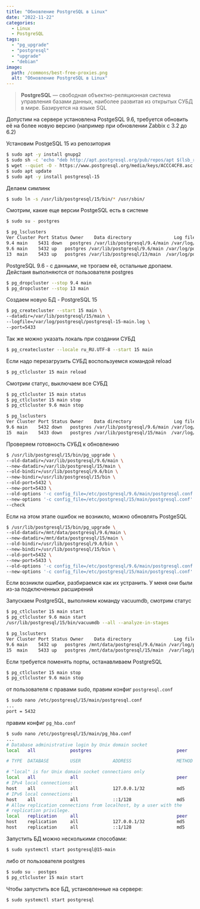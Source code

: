 ```yaml
---
title: "Обновление PostgreSQL в Linux"
date: "2022-11-22"
categories: 
  - Linux
  - PostgreSQL
tags: 
  - "pg_upgrade"
  - "postgresql"
  - "upgrade"
  - "debian"
image:
  path: /commons/best-free-proxies.png
  alt: "Обновление PostgreSQL в Linux"
---
```


> **PostgreSQL** — свободная объектно-реляционная система управления базами данных, наиболее развитая из открытых СУБД в мире. Базируется на языке SQL

Допустим на сервере установлена PostgeSQL 9.6, требуется обновить её на более новую версию (например при обновлении Zabbix с 3.2 до 6.2)

Установим PostgeSQL 15 из репозитория

```sh
$ sudo apt -y install gnupg2
$ sudo sh -c 'echo "deb http://apt.postgresql.org/pub/repos/apt $(lsb_release -cs)-pgdg main" > /etc/apt/sources.list.d/pgdg.list'
$ wget --quiet -O - https://www.postgresql.org/media/keys/ACCC4CF8.asc | sudo apt-key add -
$ sudo apt update
$ sudo apt -y install postgresql-15

```

Делаем симлинк

```sh
$ sudo ln -s /usr/lib/postgresql/15/bin/* /usr/sbin/
```

Смотрим, какие еще версии PostgeSQL есть в системе

```sh
$ sudo su - postgres

$ pg_lsclusters
Ver Cluster Port Status Owner    Data directory                Log file
9.4 main    5431 down   postgres /var/lib/postgresql/9.4/main /var/log/postgresql/postgresql-9.4-main.log
9.6 main    5432 up   postgres /var/lib/postgresql/9.6/main /var/log/postgresql/postgresql-9.6-main.log
13  main    5433 up   postgres /var/lib/postgresql/13/main  /var/log/postgresql/postgresql-13-main.log
```

PostgreSQL 9.6 - с данными, не трогаем её, остальные дропаем. Дейстаия выполняются от пользователя postgres

```sh
$ pg_dropcluster --stop 9.4 main
$ pg_dropcluster --stop 13 main
```

Создаем новую БД - PostgreSQL 15

```sh
$ pg_createcluster --start 15 main \
--datadir=/var/lib/postgresql/15/main \
--logfile=/var/log/postgresql/postgresql-15-main.log \
--port=5433
```

Так же можно указать локаль при создании СУБД

```sh
$ pg_createcluster --locale ru_RU.UTF-8 --start 15 main
```

Если надо перезагрузить СУБД воспользуемся командой reload

```sh
$ pg_ctlcluster 15 main reload
```

Смотрим статус, выключаем все СУБД

```sh
$ pg_ctlcluster 15 main status
$ pg_ctlcluster 15 main stop
$ pg_ctlcluster 9.6 main stop

$ pg_lsclusters
Ver Cluster Port Status Owner    Data directory                Log file
9.6 main    5432 down   postgres /var/lib/postgresql/9.6/main /var/log/postgresql/postgresql-9.6-main.log
15  main    5433 down   postgres /var/lib/postgresql/15/main  /var/log/postgresql/postgresql-15-main.log
```

Проверяем готовность СУБД к обновлению

```sh
$ /usr/lib/postgresql/15/bin/pg_upgrade \
--old-datadir=/var/lib/postgresql/9.6/main \
--new-datadir=/var/lib/postgresql/15/main \
--old-bindir=/usr/lib/postgresql/9.6/bin \
--new-bindir=/usr/lib/postgresql/15/bin \
--old-port=5432 \
--new-port=5433 \
--old-options '-c config_file=/etc/postgresql/9.6/main/postgresql.conf' \
--new-options '-c config_file=/etc/postgresql/15/main/postgresql.conf' \
--check
```

Если на этом этапе ошибок не возникло, можно обновлять PostgeSQL

```sh
$ /usr/lib/postgresql/15/bin/pg_upgrade \
--old-datadir=/mnt/data/postgresql/9.6/main \
--new-datadir=/mnt/data/postgresql/15/main \
--old-bindir=/usr/lib/postgresql/9.6/bin \
--new-bindir=/usr/lib/postgresql/15/bin \
--old-port=5432 \
--new-port=5433 \
--old-options '-c config_file=/etc/postgresql/9.6/main/postgresql.conf' \
--new-options '-c config_file=/etc/postgresql/15/main/postgresql.conf'
```

Если возникли ошибки, разбираемся как их устранить. У меня они были из-за подключенных расширений

Запускаем PostgreSQL, выполняем команду vacuumdb, смотрим статус

```sh
$ pg_ctlcluster 15 main start
$ pg_ctlcluster 9.6 main start
/usr/lib/postgresql/15/bin/vacuumdb --all --analyze-in-stages

$ pg_lsclusters
Ver Cluster Port Status Owner    Data directory                Log file
9.6 main    5432 up   postgres /mnt/data/postgresql/9.6/main /var/log/postgresql/postgresql-9.6-main.log
15  main    5433 up   postgres /mnt/data/postgresql/15/main  /var/log/postgresql/postgresql-15-main.log
```

Если требуется поменять порты, останавливаем PostgreSQL

```sh
$ pg_ctlcluster 15 main stop
$ pg_ctlcluster 9.6 main stop
```

от пользователя с правами sudo, правим конфиг `postgresql.conf`

```sh
$ sudo nano /etc/postgresql/15/main/postgresql.conf
...
port = 5432
```

правим конфиг `pg_hba.conf`

```sh
$ sudo nano /etc/postgresql/15/main/pg_hba.conf
...
# Database administrative login by Unix domain socket
local   all             postgres                                peer

# TYPE  DATABASE        USER            ADDRESS                 METHOD

# "local" is for Unix domain socket connections only
local   all             all                                     peer
# IPv4 local connections:
host    all             all             127.0.0.1/32            md5
# IPv6 local connections:
host    all             all             ::1/128                 md5
# Allow replication connections from localhost, by a user with the
# replication privilege.
local   replication     all                                     peer
host    replication     all             127.0.0.1/32            md5
host    replication     all             ::1/128                 md5
```

Запустить БД можно несколькими способами:

```sh
$ sudo systemctl start postgresql@15-main
```

либо от пользователя postgres

```sh
$ sudo su - postges
$ pg_ctlcluster 15 main start
```

Чтобы запустить все БД, установленные на сервере:

```sh
$ sudo systemctl start postgresql
```